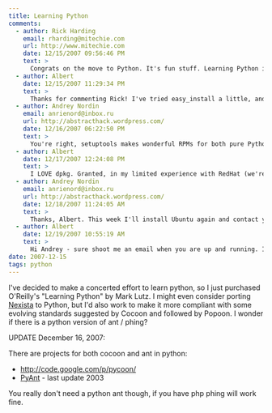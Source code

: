 ```yaml
---
title: Learning Python
comments:
  - author: Rick Harding
    email: rharding@mitechie.com
    url: http://www.mitechie.com
    date: 12/15/2007 09:56:46 PM
    text: >
      Congrats on the move to Python. It's fun stuff. Learning Python is ok, but you'll get through it pretty quick and it's pretty basic.<br/><br/>There are some python build utils, but I've honestly not messed with them enough to be able to advise on which path is best to head down. The big thing to play with is using easyinstall for the app for easy inclusion into the cheeseshop. (Kind of like a CPAN for python)
  - author: Albert
    date: 12/15/2007 11:29:34 PM
    text: >
      Thanks for commenting Rick! I've tried easy_install a little, and was even able to adjust the location for installs. I'm still a little foggy about how eggs work, as well as the pyc and psyco stuff works, but I'm comfortable with them enough to keep coding away. The one complaint I have with easy_install is that I've heard reports it doesn't play well with apt-get on debian.
  - author: Andrey Nordin
    email: anrienord@inbox.ru
    url: http://abstracthack.wordpress.com/
    date: 12/16/2007 06:22:50 PM
    text: >
      You're right, setuptools makes wonderful RPMs for both pure Python and C extension packages (usually python setup.py bdist_rpm does the right stuff for you), but AFAIK it doesn't support dpkg.<br/><br/>BTW, are you an active dpkg user? I'm an RPM guy and I find dpkg tools and the packaging process quite ugly. Nevertheless I like modern Ubuntu more than Fedora, but I cannot start using it because of dpkg. Could you help me to change my mind if you are one of those people who like dpkg? :)
  - author: Albert
    date: 12/17/2007 12:24:08 PM
    text: >
      I LOVE dpkg. Granted, in my limited experience with RedHat (we're talking mid-90s when getting ethernet drivers working was a pain) I never got too hooked on RPMs.<br/><br/>Before dpkg, I used gentoo portage, and that was cool but I'm glad I found dpkg. I find dpkg to be a little heavy, but if you can get over the amount of text involved with all the packages, its well worth it. The packaging can be pretty easy, here's an example:<br/><br/><a href="http://www.docunext.com/2007/11/creating-debian-packages-part-ii.html">http://www.docunext.com/2007/11/creating-debian-packages-part-ii.html</a><br/><br/>It probably won't be long before debian and python setuptools can play well together. There are several pear packages which are in the debian repositories, but can also be installed via pear.<br/><br/>Maybe I can help more if you tell me what you don't like about dpkg. Are you familiar with apt-get? There are lots of high level tools for working with dpkgs but I prefer "apt-get install packagename" and "apt-cache search packagename", as well as "apt-get update" and "apt-get upgrade". The "dpkg -l" command is nice too.
  - author: Andrey Nordin
    email: anrienord@inbox.ru
    url: http://abstracthack.wordpress.com/
    date: 12/18/2007 11:24:05 AM
    text: >
      Thanks, Albert. This week I'll install Ubuntu again and contact you via email to ask some questions about dpkg. Yes, I'm familiar with apt-get a little. In Fedora, there is a tool named yum, and in Mandriva such a tool is named urpmi. These tools do automatic dependency checks and manage remote media too. As a user, I like apt-get, but it is hard for me to dive into dpkg packaging process details. I'll email you if you don't mind. Maybe dpkg/apt-get worth starting a special page in my Wordpress blog (I don't have a wiki unfortunately).
  - author: Albert
    date: 12/19/2007 10:55:19 AM
    text: >
      Hi Andrey - sure shoot me an email when you are up and running. If you have a program you are looking to package I can help with that too. I'm not a debian developer so I can't upload anything though.
date: 2007-12-15
tags: python
---
```

I've decided to make a concerted effort to learn python, so I just purchased O'Reilly's "Learning Python" by Mark Lutz. I might even consider porting <a href="http://www.nexista.org/blog/">Nexista</a> to Python, but I'd also work to make it more compliant with some evolving standards suggested by Cocoon and followed by Popoon. I wonder if there is a python version of ant / phing?

UPDATE December 16, 2007:

There are projects for both cocoon and ant in python:

* <a href="http://code.google.com/p/pycoon/" rel="nofollow">http://code.google.com/p/pycoon/</a>
* <a rel="nofollow" href="http://sourceforge.net/projects/pyant" rel="nofollow">PyAnt</a> - last update 2003

You really don't need a python ant though, if you have php phing will work fine.
